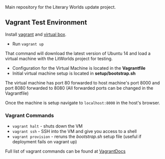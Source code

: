 Main repository for the Literary Worlds update project.

## Vagrant Test Environment

Install [vagrant](https://www.vagrantup.com/) and [virtual box](https://www.virtualbox.org/).

* Run `vagrant up`

That command will download the latest version of Ubuntu 14 and load a virtual machine with the LitWorlds project for testing.

* Configuration for the Virtual Machine is located in the **Vagrantfile**
* Initial virtual machine setup is located in **setup/bootstrap.sh**

The virtual machine has port 80 forwarded to host machine's port 8000 and port 8080 forwarded to 8080 (All forwarded ports can be changed in the Vagrantfile)

Once the machine is setup navigate to `localhost:8000` in the host's browser.

### Vagrant Commands ###
* `vagrant halt` - shuts down the VM
* `vagrant ssh` - SSH into the VM and give you access to a shell
* `vagrant provision` - reruns the *bootstrap.sh* setup file (useful if deployment fails on vagrant up)

Full list of vagrant commands can be found at [VagrantDocs](https://docs.vagrantup.com/v2/cli/index.html)